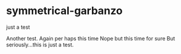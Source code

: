 # symmetrical-garbanzo
just a test

Another test.
Again
per haps this time
Nope but this time for sure
But seriously...this is just a test. 
